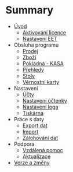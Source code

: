 # Summary

* [Úvod](README.md)
   * [Aktivování licence](licence.md)
   * [Nastavení EET](companyEET.md)
* Obsluha programu
   * [Prodej](prodej.md)
   * [Zboží](zbozi.md)
   * [Pokladna - KASA](pokladna.md)
   * [Přehledy](prehledy.md)
   * [Stoly](tables.md)
   * [Věrnostní karty](loyaltycards.md)
* Nastavení
   * [Účty](ucty.md)
   * [Nastavení účtenky](receiptsettings.md)
   * [Nastavení loga](logo.md)
   * [Tiskárna](printer.md)
* Práce s daty
   * [Export dat](data/export.md)
   * [Import](data/import.md)
   * [Zálohování dat](config.md)
* Podpora
   * [Vzdálená pomoc](support.md)
   * [Aktualizace](update.md)
* [Verze a změny](version.md)

